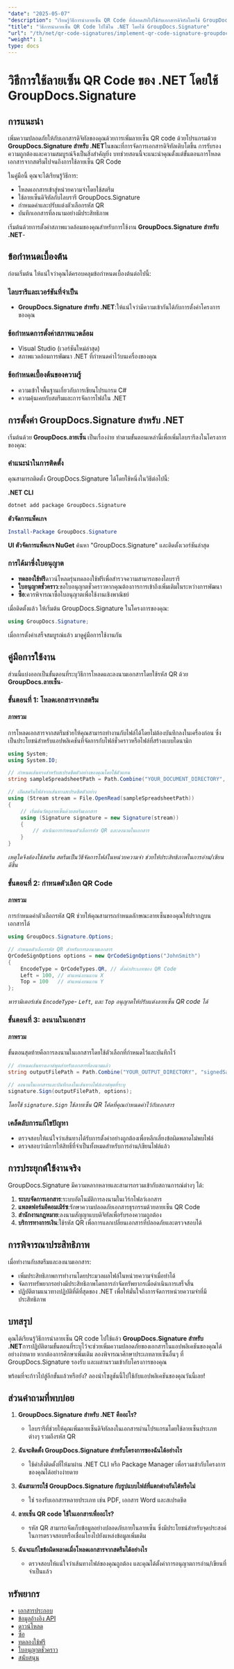 ```yaml
---
"date": "2025-05-07"
"description": "เรียนรู้วิธีการนำลายเซ็น QR Code ที่ปลอดภัยไปใช้กับเอกสารดิจิทัลโดยใช้ GroupDocs.Signature สำหรับ .NET คู่มือฉบับสมบูรณ์พร้อมคำแนะนำทีละขั้นตอน"
"title": "วิธีการนำลายเซ็น QR Code ไปใช้ใน .NET โดยใช้ GroupDocs.Signature"
"url": "/th/net/qr-code-signatures/implement-qr-code-signature-groupdocs-signature-dotnet/"
"weight": 1
type: docs
---
```

# วิธีการใช้ลายเซ็น QR Code ของ .NET โดยใช้ GroupDocs.Signature

## การแนะนำ

เพิ่มความปลอดภัยให้กับเอกสารดิจิทัลของคุณด้วยการเพิ่มลายเซ็น QR code ด้วยโปรแกรมด้วย **GroupDocs.Signature สำหรับ .NET**ในขณะที่การจัดการเอกสารดิจิทัลเติบโตขึ้น การรับรองความถูกต้องและความสมบูรณ์จึงเป็นสิ่งสำคัญยิ่ง บทช่วยสอนนี้จะแนะนำคุณตั้งแต่ขั้นตอนการโหลดเอกสารจากสตรีมไปจนถึงการใช้ลายเซ็น QR Code

ในคู่มือนี้ คุณจะได้เรียนรู้วิธีการ:
- โหลดเอกสารเข้าสู่หน่วยความจำโดยใช้สตรีม
- ใช้ลายเซ็นดิจิทัลกับไลบรารี GroupDocs.Signature
- กำหนดค่าและปรับแต่งตัวเลือกรหัส QR
- บันทึกเอกสารที่ลงนามอย่างมีประสิทธิภาพ

เริ่มต้นด้วยการตั้งค่าสภาพแวดล้อมของคุณสำหรับการใช้งาน **GroupDocs.Signature สำหรับ .NET**-

## ข้อกำหนดเบื้องต้น

ก่อนเริ่มต้น ให้แน่ใจว่าคุณได้ครอบคลุมข้อกำหนดเบื้องต้นต่อไปนี้:

### ไลบรารีและเวอร์ชันที่จำเป็น
- **GroupDocs.Signature สำหรับ .NET**:ให้แน่ใจว่ามีความเข้ากันได้กับการตั้งค่าโครงการของคุณ
  
### ข้อกำหนดการตั้งค่าสภาพแวดล้อม
- Visual Studio (เวอร์ชันใหม่ล่าสุด)
- สภาพแวดล้อมการพัฒนา .NET ที่กำหนดค่าไว้บนเครื่องของคุณ

### ข้อกำหนดเบื้องต้นของความรู้
- ความเข้าใจพื้นฐานเกี่ยวกับการเขียนโปรแกรม C#
- ความคุ้นเคยกับสตรีมและการจัดการไฟล์ใน .NET

## การตั้งค่า GroupDocs.Signature สำหรับ .NET

เริ่มต้นด้วย **GroupDocs.ลายเซ็น** เป็นเรื่องง่าย ทำตามขั้นตอนเหล่านี้เพื่อเพิ่มไลบรารีลงในโครงการของคุณ:

### คำแนะนำในการติดตั้ง

คุณสามารถติดตั้ง GroupDocs.Signature ได้โดยใช้หนึ่งในวิธีต่อไปนี้:

**.NET CLI**
```bash
dotnet add package GroupDocs.Signature
```

**ตัวจัดการแพ็คเกจ**
```powershell
Install-Package GroupDocs.Signature
```

**UI ตัวจัดการแพ็คเกจ NuGet**
ค้นหา "GroupDocs.Signature" และติดตั้งเวอร์ชันล่าสุด

### การได้มาซึ่งใบอนุญาต
- **ทดลองใช้ฟรี**ดาวน์โหลดรุ่นทดลองใช้ฟรีเพื่อสำรวจความสามารถของไลบรารี
- **ใบอนุญาตชั่วคราว**:ขอใบอนุญาตชั่วคราวหากคุณต้องการการเข้าถึงเพิ่มเติมในระหว่างการพัฒนา
- **ซื้อ**:ควรพิจารณาซื้อใบอนุญาตเพื่อใช้งานเชิงพาณิชย์

เมื่อติดตั้งแล้ว ให้เริ่มต้น GroupDocs.Signature ในโครงการของคุณ:

```csharp
using GroupDocs.Signature;
```

เมื่อการตั้งค่าเสร็จสมบูรณ์แล้ว มาดูคู่มือการใช้งานกัน

## คู่มือการใช้งาน

ส่วนนี้แบ่งออกเป็นขั้นตอนที่ระบุวิธีการโหลดและลงนามเอกสารโดยใช้รหัส QR ด้วย **GroupDocs.ลายเซ็น**-

### ขั้นตอนที่ 1: โหลดเอกสารจากสตรีม

#### ภาพรวม
การโหลดเอกสารจากสตรีมช่วยให้คุณสามารถทำงานกับไฟล์ได้โดยไม่ต้องบันทึกลงในเครื่องก่อน ซึ่งเป็นประโยชน์สำหรับแอปพลิเคชันที่จัดการกับไฟล์ชั่วคราวหรือไฟล์ที่สร้างแบบไดนามิก

```csharp
using System;
using System.IO;

// กำหนดเส้นทางสำหรับสเปรดชีตตัวอย่างของคุณโดยใช้ตัวแทน
string sampleSpreadsheetPath = Path.Combine("YOUR_DOCUMENT_DIRECTORY", "sample.xlsx");

// เปิดสตรีมไฟล์จากเส้นทางสเปรดชีตตัวอย่าง
using (Stream stream = File.OpenRead(sampleSpreadsheetPath))
{
    // เริ่มต้นวัตถุลายเซ็นด้วยสตรีมเอกสาร
    using (Signature signature = new Signature(stream))
    {
        // ดำเนินการกำหนดตัวเลือกรหัส QR และลงนามในเอกสาร
    }
}
```

*เหตุใดจึงต้องใช้สตรีม สตรีมเป็นวิธีจัดการไฟล์ในหน่วยความจำ ช่วยให้ประสิทธิภาพในการอ่าน/เขียนดีขึ้น*

### ขั้นตอนที่ 2: กำหนดตัวเลือก QR Code

#### ภาพรวม
การกำหนดค่าตัวเลือกรหัส QR ช่วยให้คุณสามารถกำหนดลักษณะลายเซ็นของคุณให้ปรากฏบนเอกสารได้ 

```csharp
using GroupDocs.Signature.Options;

// กำหนดตัวเลือกรหัส QR สำหรับการลงนามเอกสาร
QrCodeSignOptions options = new QrCodeSignOptions("JohnSmith")
{
    EncodeType = QrCodeTypes.QR, // ตั้งค่าประเภทของ QR Code
    Left = 100, // ตำแหน่งบนแกน X
    Top = 100   // ตำแหน่งบนแกน Y
};
```

*พารามิเตอร์เช่น `EncodeType`- `Left`, และ `Top` อนุญาตให้ปรับแต่งลายเซ็น QR code ได้*

### ขั้นตอนที่ 3: ลงนามในเอกสาร

#### ภาพรวม
ขั้นตอนสุดท้ายคือการลงนามในเอกสารโดยใช้ตัวเลือกที่กำหนดไว้และบันทึกไว้

```csharp
// กำหนดเส้นทางเอาต์พุตสำหรับเอกสารที่ลงนามแล้ว
string outputFilePath = Path.Combine("YOUR_OUTPUT_DIRECTORY", "signedSample.xlsx");

// ลงนามในเอกสารและบันทึกลงในเส้นทางไฟล์เอาต์พุตที่ระบุ
signature.Sign(outputFilePath, options);
```

*โดยใช้ `signature.Sign` ใช้ลายเซ็น QR โค้ดที่คุณกำหนดค่าไว้กับเอกสาร*

### เคล็ดลับการแก้ไขปัญหา
- ตรวจสอบให้แน่ใจว่าเส้นทางได้รับการตั้งค่าอย่างถูกต้องเพื่อหลีกเลี่ยงข้อผิดพลาดไม่พบไฟล์
- ตรวจสอบว่ามีการให้สิทธิ์ที่จำเป็นทั้งหมดสำหรับการอ่าน/เขียนไฟล์แล้ว

## การประยุกต์ใช้งานจริง

GroupDocs.Signature มีความหลากหลายและสามารถรวมเข้ากับสถานการณ์ต่างๆ ได้:

1. **ระบบจัดการเอกสาร**:ระบบอัตโนมัติการลงนามในเวิร์กโฟลว์เอกสาร
2. **แพลตฟอร์มอีคอมเมิร์ซ**:รักษาความปลอดภัยเอกสารธุรกรรมด้วยลายเซ็น QR Code
3. **สำนักงานกฎหมาย**:ลงนามสัญญาแบบดิจิทัลเพื่อรับรองความถูกต้อง
4. **บริการทางการเงิน**:ใช้รหัส QR เพื่อการแลกเปลี่ยนเอกสารที่ปลอดภัยและตรวจสอบได้

## การพิจารณาประสิทธิภาพ

เมื่อทำงานกับสตรีมและลงนามเอกสาร:
- เพิ่มประสิทธิภาพการทำงานโดยประมวลผลไฟล์ในหน่วยความจำเมื่อทำได้
- จัดการทรัพยากรอย่างมีประสิทธิภาพโดยการกำจัดทรัพยากรเมื่อดำเนินการเสร็จสิ้น
- ปฏิบัติตามแนวทางปฏิบัติที่ดีที่สุดของ .NET เพื่อให้มั่นใจถึงการจัดการหน่วยความจำที่มีประสิทธิภาพ

## บทสรุป

คุณได้เรียนรู้วิธีการนำลายเซ็น QR code ไปใช้แล้ว **GroupDocs.Signature สำหรับ .NET**การปฏิบัติตามขั้นตอนที่ระบุไว้จะช่วยเพิ่มความปลอดภัยของเอกสารในแอปพลิเคชันของคุณได้อย่างง่ายดาย หากต้องการศึกษาเพิ่มเติม ลองพิจารณาศึกษาประเภทลายเซ็นอื่นๆ ที่ GroupDocs.Signature รองรับ และผสานรวมเข้ากับโครงการของคุณ

พร้อมที่จะก้าวไปสู่อีกขั้นแล้วหรือยัง? ลองนำโซลูชันนี้ไปใช้กับแอปพลิเคชันของคุณวันนี้เลย!

## ส่วนคำถามที่พบบ่อย

1. **GroupDocs.Signature สำหรับ .NET คืออะไร?**
   - ไลบรารีที่ช่วยให้คุณเพิ่มลายเซ็นดิจิทัลลงในเอกสารผ่านโปรแกรมโดยใช้ลายเซ็นประเภทต่างๆ รวมถึงรหัส QR

2. **ฉันจะติดตั้ง GroupDocs.Signature สำหรับโครงการของฉันได้อย่างไร**
   - ใช้คำสั่งติดตั้งที่ให้มาผ่าน .NET CLI หรือ Package Manager เพื่อรวมเข้ากับโครงการของคุณได้อย่างง่ายดาย

3. **ฉันสามารถใช้ GroupDocs.Signature กับรูปแบบไฟล์ที่แตกต่างกันได้หรือไม่**
   - ใช่ รองรับเอกสารหลายประเภท เช่น PDF, เอกสาร Word และสเปรดชีต

4. **ลายเซ็น QR code ใช้ในเอกสารเพื่ออะไร?**
   - รหัส QR สามารถจัดเก็บข้อมูลอย่างปลอดภัยภายในลายเซ็น ซึ่งมีประโยชน์สำหรับจุดประสงค์ในการตรวจสอบหรือเชื่อมโยงไปยังแหล่งข้อมูลเพิ่มเติม

5. **ฉันจะแก้ไขข้อผิดพลาดเมื่อโหลดเอกสารจากสตรีมได้อย่างไร**
   - ตรวจสอบให้แน่ใจว่าเส้นทางไฟล์ของคุณถูกต้อง และคุณได้ตั้งค่าการอนุญาตการอ่าน/เขียนที่จำเป็นแล้ว

## ทรัพยากร

- [เอกสารประกอบ](https://docs.groupdocs.com/signature/net/)
- [ข้อมูลอ้างอิง API](https://reference.groupdocs.com/signature/net/)
- [ดาวน์โหลด](https://releases.groupdocs.com/signature/net/)
- [ซื้อ](https://purchase.groupdocs.com/buy)
- [ทดลองใช้ฟรี](https://releases.groupdocs.com/signature/net/)
- [ใบอนุญาตชั่วคราว](https://purchase.groupdocs.com/temporary-license/)
- [สนับสนุน](https://forum.groupdocs.com/c/signature/)